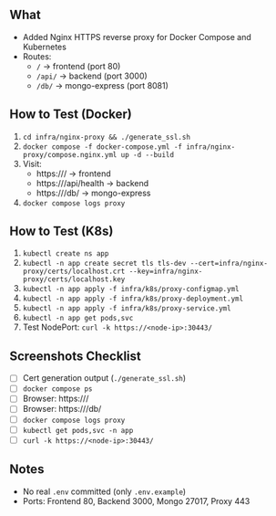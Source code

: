 ## What
- Added Nginx HTTPS reverse proxy for Docker Compose and Kubernetes
- Routes:
  - `/` → frontend (port 80)
  - `/api/` → backend (port 3000)
  - `/db/` → mongo-express (port 8081)

## How to Test (Docker)
1. `cd infra/nginx-proxy && ./generate_ssl.sh`
2. `docker compose -f docker-compose.yml -f infra/nginx-proxy/compose.nginx.yml up -d --build`
3. Visit:
   - https://<EC2-IP>/ → frontend
   - https://<EC2-IP>/api/health → backend
   - https://<EC2-IP>/db/ → mongo-express
4. `docker compose logs proxy`

## How to Test (K8s)
1. `kubectl create ns app`
2. `kubectl -n app create secret tls tls-dev --cert=infra/nginx-proxy/certs/localhost.crt --key=infra/nginx-proxy/certs/localhost.key`
3. `kubectl -n app apply -f infra/k8s/proxy-configmap.yml`
4. `kubectl -n app apply -f infra/k8s/proxy-deployment.yml`
5. `kubectl -n app apply -f infra/k8s/proxy-service.yml`
6. `kubectl -n app get pods,svc`
7. Test NodePort: `curl -k https://<node-ip>:30443/`

## Screenshots Checklist
- [ ] Cert generation output (`./generate_ssl.sh`)
- [ ] `docker compose ps`
- [ ] Browser: https://<EC2-IP>/
- [ ] Browser: https://<EC2-IP>/db/
- [ ] `docker compose logs proxy`
- [ ] `kubectl get pods,svc -n app`
- [ ] `curl -k https://<node-ip>:30443/`

## Notes
- No real `.env` committed (only `.env.example`)
- Ports: Frontend 80, Backend 3000, Mongo 27017, Proxy 443
